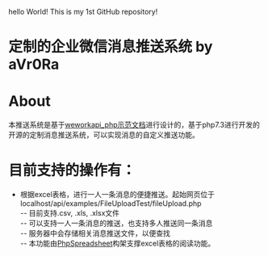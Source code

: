 hello World! This is my 1st GitHub repository!

# 定制的企业微信消息推送系统 by aVr0Ra

# About
本推送系统是基于[weworkapi_php示范文档](https://github.com/sbzhu/weworkapi_php)进行设计的，基于php7.3进行开发的开源的定制消息推送系统，可以实现消息的自定义推送功能。
# 目前支持的操作有：
- 根据excel表格，进行一人一条消息的便捷推送。起始网页位于 localhost/api/examples/FileUploadTest/fileUpload.php <br />
-- 目前支持.csv, .xls, .xlsx文件 <br />
-- 可以支持一人一条消息的推送，也支持多人推送同一条消息 <br />
-- 服务器中会存储相关消息推送文件，以便查找 <br />
-- 本功能由[PhpSpreadsheet](https://github.com/PHPOffice/PhpSpreadsheet)构架支撑excel表格的阅读功能。<br />